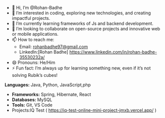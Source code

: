 - 👋 Hi, I’m @Rohan-Badhe  
- 👀 I’m interested in coding, exploring new technologies, and creating impactful projects.  
- 🌱 I’m currently learning frameworks of Js and backend development.  
- 💞️ I’m looking to collaborate on open-source projects and innovative web or mobile applications.  
- 📫 How to reach me:  
  - Email: rohanbadhe97@gmail.com  
  - LinkedIn:[Rohan Badhe] https://www.linkedin.com/in/rohan-badhe-35530232a/
- 😄 Pronouns: He/Him  
- ⚡ Fun fact: I’m always up for learning something new, even if it’s not solving Rubik’s cubes!  

 **Languages:** Java, Python, JavaScript,php  
- **Frameworks:** Spring, Hibernate, React  
- **Databases:** MySQL 
- **Tools:** Git, VS Code
- Projects:IQ Test ( https://iq-test-online-mini-project-jmxb.vercel.app/ )

